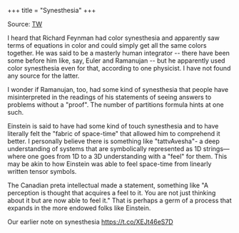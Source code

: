 +++
title = "Synesthesia"
+++

Source: [TW](https://x.com/blog_supplement/status/1848035083598561586)

I heard that Richard Feynman had color synesthesia and apparently saw terms of equations in color and could simply get all the same colors together. He was said to be a masterly human integrator -- there have been some before him like, say, Euler and Ramanujan -- but he apparently used color synesthesia even for that, according to one physicist. I have not found any source for the latter.

I wonder if Ramanujan, too, had some kind of synesthesia that people have misinterpreted in the readings of his statements of seeing answers to problems without a "proof". The number of partitions formula hints at one such.

Einstein is said to have had some kind of touch synesthesia and to have literally felt the "fabric of space-time" that allowed him to comprehend it better. I personally believe there is something like "tattvAvesha"- a deep understanding of systems that are symbolically represented as 1D strings—where one goes from 1D to a 3D understanding with a "feel" for them. This may be akin to how Einstein was able to feel space-time from linearly written tensor symbols.

The Canadian preta intellectual made a statement, something like "A perception is thought that acquires a feel to it. You are not just thinking about it but are now able to feel it." That is perhaps a germ of a process that expands in the more endowed folks like Einstein.

Our earlier note on synesthesia https://t.co/XEJt46eS7D